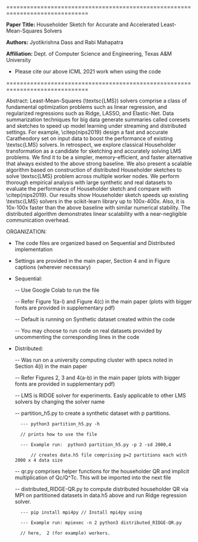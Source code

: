==============================================================================

**Paper Title:** Householder Sketch for Accurate and Accelerated Least-Mean-Squares Solvers

**Authors:** Jyotikrishna Dass and Rabi Mahapatra 

**Affiliation:** Dept. of Computer Science and Engineering, Texas A&M University


- Please cite our above ICML 2021 work when using the code

==============================================================================


Abstract: 
Least-Mean-Squares (\textsc{LMS}) solvers comprise a class of fundamental optimization problems such as linear regression, and regularized regressions such as Ridge, LASSO, and Elastic-Net. Data summarization techniques for big data generate summaries called coresets and sketches to speed up model learning under streaming and distributed settings. For example, \citep{nips2019} design a fast and accurate Caratheodory set on input data to boost the performance of existing \textsc{LMS} solvers. In retrospect, we explore classical Householder transformation as a candidate for sketching and accurately solving LMS problems. We find it to be a simpler, memory-efficient, and faster alternative that always existed to the above strong baseline. We also present a scalable algorithm based on construction of distributed Householder sketches to solve \textsc{LMS} problem across multiple worker nodes. We perform thorough empirical analysis with large synthetic and real datasets to evaluate the performance of Householder sketch and compare with \citep{nips2019}. Our results show Householder sketch speeds up existing \textsc{LMS} solvers in the scikit-learn library up to $100$x-$400$x. Also, it is $10$x-$100$x faster than the above baseline with similar numerical stability. The distributed algorithm demonstrates linear scalability with a near-negligible communication overhead.



ORGANIZATION:

- The code files are organized based on Sequential and Distributed implementation

- Settings are provided in the main paper, Section 4 and in Figure captions (wherever necessary)

- Sequential:

	-- Use Google Colab to run the file
	
	-- Refer Figure 1(a-l) and Figure 4(c) in the main paper (plots with bigger fonts are provided in supplementary pdf)
	
	-- Default is running on Synthetic dataset created within the code
	
	-- You may choose to run code on real datasets provided by uncommenting the corresponding lines in the code
	
	

- Distributed: 

	-- Was run on a university computing cluster with specs noted in Section 4(i) in the main paper
	
	-- Refer Figures 2, 3 and 4(a-b) in the main paper (plots with bigger fonts are provided in supplementary pdf)
	
	-- LMS is RIDGE solver for experiments. Easly applicable to other LMS solvers by changing the solver name 
	
	-- partition_h5.py to create a synthetic dataset with p partitions. 
	
		--- python3 partition_h5.py -h 
		
		// prints how to use the file
		
		--- Example run:  python3 partition_h5.py -p 2 -sd 2000,4
		
			// creates data.h5 file comprising p=2 partitions each with 2000 x 4 data size
			
	-- qr.py comprises helper functions for the householder QR and implicit multiplication of Qc/Q^Tc. This will be imported into the next file
	
	-- distributed_RIDGE-QR.py to compute distributed householder QR via MPI on partitioned datasets in data.h5 above and run Ridge regression solver. 
	
		--- pip install mpi4py // Install mpi4py using 
		
		--- Example run: mpiexec -n 2 python3 distributed_RIDGE-QR.py 
		
		// here,  2 (for example) workers.

	

